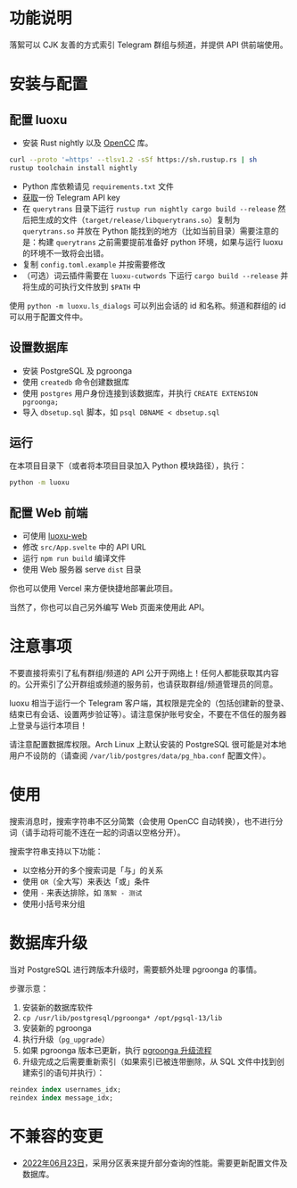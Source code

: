 功能说明
====

落絮可以 CJK 友善的方式索引 Telegram 群组与频道，并提供 API 供前端使用。

安装与配置
====

配置 luoxu
----

* 安装 Rust nightly 以及 [OpenCC](https://github.com/BYVoid/OpenCC) 库。

```bash
curl --proto '=https' --tlsv1.2 -sSf https://sh.rustup.rs | sh
rustup toolchain install nightly
```

* Python 库依赖请见 `requirements.txt` 文件
* [获取](https://core.telegram.org/api/obtaining_api_id)一份 Telegram API key
* 在 `querytrans` 目录下运行 `rustup run nightly cargo build --release` 然后把生成的文件（`target/release/libquerytrans.so`）复制为 `querytrans.so` 并放在 Python 能找到的地方（比如当前目录）需要注意的是：构建 `querytrans` 之前需要提前准备好 python 环境，如果与运行 luoxu 的环境不一致将会出错。
* 复制 `config.toml.example` 并按需要修改
* （可选）词云插件需要在 `luoxu-cutwords` 下运行 `cargo build --release` 并将生成的可执行文件放到 `$PATH` 中

使用 `python -m luoxu.ls_dialogs` 可以列出会话的 id 和名称。频道和群组的 id 可以用于配置文件中。

设置数据库
----

* 安装 PostgreSQL 及 pgroonga
* 使用 `createdb` 命令创建数据库
* 使用 `postgres` 用户身份连接到该数据库，并执行 `CREATE EXTENSION pgroonga;`
* 导入 `dbsetup.sql` 脚本，如 `psql DBNAME < dbsetup.sql`

运行
----

在本项目目录下（或者将本项目目录加入 Python 模块路径），执行：

```sh
python -m luoxu
```

配置 Web 前端
----

* 可使用 [luoxu-web](https://github.com/lilydjwg/luoxu-web)
* 修改 `src/App.svelte` 中的 API URL
* 运行 `npm run build` 编译文件
* 使用 Web 服务器 serve `dist` 目录

你也可以使用 Vercel 来方便快捷地部署此项目。

当然了，你也可以自己另外编写 Web 页面来使用此 API。

注意事项
====

不要直接将索引了私有群组/频道的 API 公开于网络上！任何人都能获取其内容的。公开索引了公开群组或频道的服务前，也请获取群组/频道管理员的同意。

luoxu 相当于运行一个 Telegram 客户端，其权限是完全的（包括创建新的登录、结束已有会话、设置两步验证等）。请注意保护账号安全，不要在不信任的服务器上登录与运行本项目！

请注意配置数据库权限。Arch Linux 上默认安装的 PostgreSQL 很可能是对本地用户不设防的（请查阅 `/var/lib/postgres/data/pg_hba.conf` 配置文件）。

使用
====

搜索消息时，搜索字符串不区分简繁（会使用 OpenCC 自动转换），也不进行分词（请手动将可能不连在一起的词语以空格分开）。

搜索字符串支持以下功能：

* 以空格分开的多个搜索词是「与」的关系
* 使用 `OR`（全大写）来表达「或」条件
* 使用 `-` 来表达排除，如 `落絮 - 测试`
* 使用小括号来分组

数据库升级
====

当对 PostgreSQL 进行跨版本升级时，需要额外处理 pgroonga 的事情。

步骤示意：

1. 安装新的数据库软件
2. `cp /usr/lib/postgresql/pgroonga* /opt/pgsql-13/lib`
3. 安装新的 pgroonga
4. 执行升级（`pg_upgrade`）
5. 如果 pgroonga 版本已更新，执行 [pgroonga 升级流程](https://pgroonga.github.io/upgrade/)
5. 升级完成之后需要重新索引（如果索引已被连带删除，从 SQL 文件中找到创建索引的语句并执行）：

```sql
reindex index usernames_idx;
reindex index message_idx;
```

不兼容的变更
====

* [2022年06月23日](update-2022-06-23.md)，采用分区表来提升部分查询的性能。需要更新配置文件及数据库。
